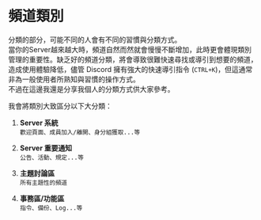 # 頻道類別
分類的部分，可能不同的人會有不同的習慣與分類方式。  
當你的Server越來越大時，頻道自然而然就會慢慢不斷增加，此時更會體現類別管理的重要性。缺乏好的頻道分類，將會導致很難快速尋找或導引到想要的頻道，造成使用體驗降低，儘管 Discord 擁有強大的快速導引指令 (`CTRL+K`)，但這通常非為一般使用者所熟知與習慣的操作方式。  
不過在這邊我還是分享我個人的分類方式供大家參考。

我會將類別大致區分以下大分類：
1. <b>Server 系統</b>  
`歡迎頁面、成員加入/離開、身分組獲取...等`

2. <b>Server 重要通知</b>  
`公告、活動、規定...等`

3. <b>主題討論區</b>  
`所有主題性的頻道`

4. <b>事務區/功能區</b>  
`指令、備份、Log...等`

